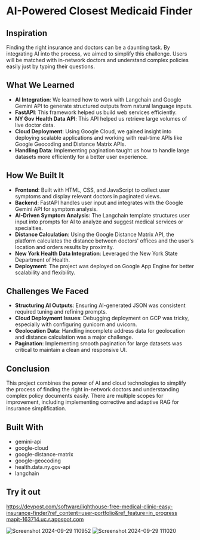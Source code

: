 # AI-Powered Closest Medicaid Finder

## Inspiration
Finding the right insurance and doctors can be a daunting task. By integrating AI into the process, we aimed to simplify this challenge. Users will be matched with in-network doctors and understand complex policies easily just by typing their questions.

## What We Learned
- **AI Integration**: We learned how to work with Langchain and Google Gemini API to generate structured outputs from natural language inputs.
- **FastAPI**: This framework helped us build web services efficiently.
- **NY Gov Health Data API**: This API helped us retrieve large volumes of live doctor data.
- **Cloud Deployment**: Using Google Cloud, we gained insight into deploying scalable applications and working with real-time APIs like Google Geocoding and Distance Matrix APIs.
- **Handling Data**: Implementing pagination taught us how to handle large datasets more efficiently for a better user experience.

## How We Built It
- **Frontend**: Built with HTML, CSS, and JavaScript to collect user symptoms and display relevant doctors in paginated views.
- **Backend**: FastAPI handles user input and integrates with the Google Gemini API for symptom analysis.
- **AI-Driven Symptom Analysis**: The Langchain template structures user input into prompts for AI to analyze and suggest medical services or specialties.
- **Distance Calculation**: Using the Google Distance Matrix API, the platform calculates the distance between doctors' offices and the user's location and orders results by proximity.
- **New York Health Data Integration**: Leveraged the New York State Department of Health.
- **Deployment**: The project was deployed on Google App Engine for better scalability and flexibility.

## Challenges We Faced
- **Structuring AI Outputs**: Ensuring AI-generated JSON was consistent required tuning and refining prompts.
- **Cloud Deployment Issues**: Debugging deployment on GCP was tricky, especially with configuring gunicorn and uvicorn.
- **Geolocation Data**: Handling incomplete address data for geolocation and distance calculation was a major challenge.
- **Pagination**: Implementing smooth pagination for large datasets was critical to maintain a clean and responsive UI.

## Conclusion
This project combines the power of AI and cloud technologies to simplify the process of finding the right in-network doctors and understanding complex policy documents easily. There are multiple scopes for improvement, including implementing corrective and adaptive RAG for insurance simplification.

## Built With
- gemini-api
- google-cloud
- google-distance-matrix
- google-geocoding
- health.data.ny.gov-api
- langchain

## Try it out
https://devpost.com/software/lighthouse-free-medical-clinic-easy-insurance-finder?ref_content=user-portfolio&ref_feature=in_progress
[mapit-163714.uc.r.appspot.com](http://mapit-163714.uc.r.appspot.com)

![Screenshot 2024-09-29 110952](https://github.com/user-attachments/assets/d06fd5fa-8b3e-44d5-8652-8bec3ec57fb7)  ![Screenshot 2024-09-29 111020](https://github.com/user-attachments/assets/343604f7-6a8c-439e-b163-1b69f7400830)


